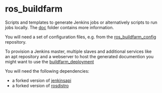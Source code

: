ros_buildfarm
=============

Scripts and templates to generate Jenkins jobs or alternatively scripts to run
jobs locally. The [doc](doc/index.rst) folder contains more information.

You will need a set of configuration files, e.g. from the
[ros_buildfarm_config](https://github.com/ros-infrastructure/ros_buildfarm_config)
repository.

To provision a Jenkins master, multiple slaves and additional services like an
apt repository and a webserver to host the generated documention you might want
to use the
[buildfarm_deployment](https://github.com/ros-infrastructure/buildfarm_deployment)

You will need the following dependencies:

* a forked version of [jenkinsapi](https://github.com/dirk-thomas/jenkinsapi/tree/feature/config_view)
* a forked version of [rosdistro](https://github.com/ros-infrastructure/rosdistro/tree/rep143)
